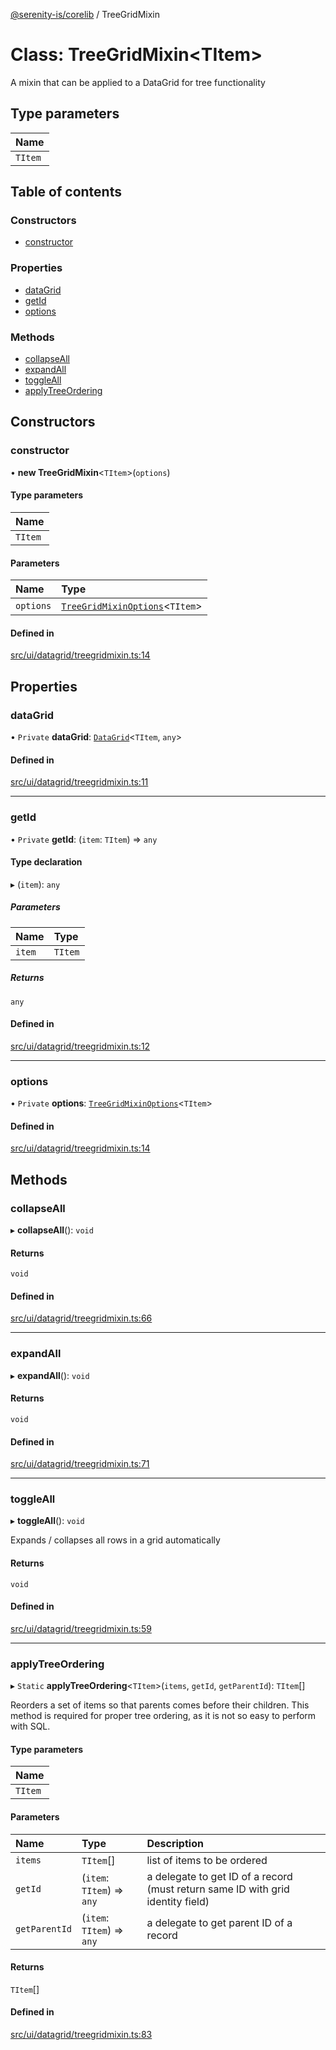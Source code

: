 [@serenity-is/corelib](../README.md) / TreeGridMixin

# Class: TreeGridMixin<TItem\>

A mixin that can be applied to a DataGrid for tree functionality

## Type parameters

| Name |
| :------ |
| `TItem` |

## Table of contents

### Constructors

- [constructor](TreeGridMixin.md#constructor)

### Properties

- [dataGrid](TreeGridMixin.md#datagrid)
- [getId](TreeGridMixin.md#getid)
- [options](TreeGridMixin.md#options)

### Methods

- [collapseAll](TreeGridMixin.md#collapseall)
- [expandAll](TreeGridMixin.md#expandall)
- [toggleAll](TreeGridMixin.md#toggleall)
- [applyTreeOrdering](TreeGridMixin.md#applytreeordering)

## Constructors

### constructor

• **new TreeGridMixin**<`TItem`\>(`options`)

#### Type parameters

| Name |
| :------ |
| `TItem` |

#### Parameters

| Name | Type |
| :------ | :------ |
| `options` | [`TreeGridMixinOptions`](../interfaces/TreeGridMixinOptions.md)<`TItem`\> |

#### Defined in

[src/ui/datagrid/treegridmixin.ts:14](https://github.com/serenity-is/serenity/blob/master/packages/corelib/src/ui/datagrid/treegridmixin.ts#L14)

## Properties

### dataGrid

• `Private` **dataGrid**: [`DataGrid`](DataGrid.md)<`TItem`, `any`\>

#### Defined in

[src/ui/datagrid/treegridmixin.ts:11](https://github.com/serenity-is/serenity/blob/master/packages/corelib/src/ui/datagrid/treegridmixin.ts#L11)

___

### getId

• `Private` **getId**: (`item`: `TItem`) => `any`

#### Type declaration

▸ (`item`): `any`

##### Parameters

| Name | Type |
| :------ | :------ |
| `item` | `TItem` |

##### Returns

`any`

#### Defined in

[src/ui/datagrid/treegridmixin.ts:12](https://github.com/serenity-is/serenity/blob/master/packages/corelib/src/ui/datagrid/treegridmixin.ts#L12)

___

### options

• `Private` **options**: [`TreeGridMixinOptions`](../interfaces/TreeGridMixinOptions.md)<`TItem`\>

#### Defined in

[src/ui/datagrid/treegridmixin.ts:14](https://github.com/serenity-is/serenity/blob/master/packages/corelib/src/ui/datagrid/treegridmixin.ts#L14)

## Methods

### collapseAll

▸ **collapseAll**(): `void`

#### Returns

`void`

#### Defined in

[src/ui/datagrid/treegridmixin.ts:66](https://github.com/serenity-is/serenity/blob/master/packages/corelib/src/ui/datagrid/treegridmixin.ts#L66)

___

### expandAll

▸ **expandAll**(): `void`

#### Returns

`void`

#### Defined in

[src/ui/datagrid/treegridmixin.ts:71](https://github.com/serenity-is/serenity/blob/master/packages/corelib/src/ui/datagrid/treegridmixin.ts#L71)

___

### toggleAll

▸ **toggleAll**(): `void`

Expands / collapses all rows in a grid automatically

#### Returns

`void`

#### Defined in

[src/ui/datagrid/treegridmixin.ts:59](https://github.com/serenity-is/serenity/blob/master/packages/corelib/src/ui/datagrid/treegridmixin.ts#L59)

___

### applyTreeOrdering

▸ `Static` **applyTreeOrdering**<`TItem`\>(`items`, `getId`, `getParentId`): `TItem`[]

Reorders a set of items so that parents comes before their children.
This method is required for proper tree ordering, as it is not so easy to perform with SQL.

#### Type parameters

| Name |
| :------ |
| `TItem` |

#### Parameters

| Name | Type | Description |
| :------ | :------ | :------ |
| `items` | `TItem`[] | list of items to be ordered |
| `getId` | (`item`: `TItem`) => `any` | a delegate to get ID of a record (must return same ID with grid identity field) |
| `getParentId` | (`item`: `TItem`) => `any` | a delegate to get parent ID of a record |

#### Returns

`TItem`[]

#### Defined in

[src/ui/datagrid/treegridmixin.ts:83](https://github.com/serenity-is/serenity/blob/master/packages/corelib/src/ui/datagrid/treegridmixin.ts#L83)
